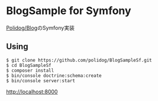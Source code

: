 BlogSample for Symfony
==============

[Polidog/Blog](https://github.com/polidog/Blog)のSymfony実装


## Using

```
$ git clone https://github.com/polidog/BlogSampleSf.git
$ cd BlogSampleSf
$ composer install
$ bin/console doctrine:schema:create
$ bin/console server:start
```

[http://localhost:8000](http://localhost:8000)
